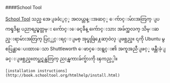 ####School Tool

[School Tool](http://www.schooltool.org/) သည္ အေျခခံႏွင့္ အလယ္တန္းအဆင့္ ေက်ာင္းမ်ားအတြက္ ျပကၡဒိန္၊ ပညာရည္မွတ္တမ္း ၊ေက်ာင္းေခၚခ်ိန္ ၊ေက်ာင္းသား အခ်က္အလက္ သိမ္းဆည္းရာမ်ားအတြက္ ပြင့္လင္းရင္းျမစ္ အုပ္စုဖြဲ႔ေဆာ့၀ဲလ္ ျဖစ္သည္။ ၎ကို Ubuntu မွ စပြန္ဆာေပးထားေသာ Shuttleworth ေဖာင္ေဒးရွင္း၏ အကူအညီျဖင့္ ဖန္တီးခဲ့ျခင္းျဖစ္သည္။တပ္ဆင္ရန္အတြက္ ညႊန္ၾကားခ်က္မ်ားကို ၾကည့္ပါ။ 

	[installation instructions](http://book.schooltool.org/htmlhelp/install.html)

